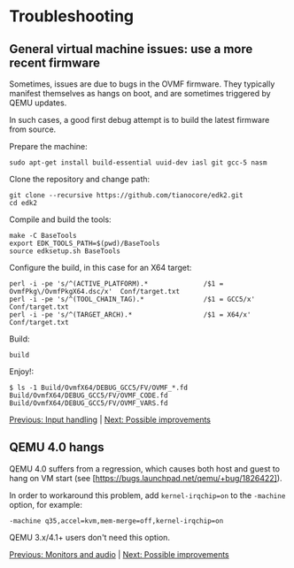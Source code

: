 # Troubleshooting

## General virtual machine issues: use a more recent firmware

Sometimes, issues are due to bugs in the OVMF firmware. They typically manifest themselves as hangs on boot, and are sometimes triggered by QEMU updates.

In such cases, a good first debug attempt is to build the latest firmware from source.

Prepare the machine:

    sudo apt-get install build-essential uuid-dev iasl git gcc-5 nasm

Clone the repository and change path:

    git clone --recursive https://github.com/tianocore/edk2.git
    cd edk2

Compile and build the tools:

    make -C BaseTools
    export EDK_TOOLS_PATH=$(pwd)/BaseTools
    source edksetup.sh BaseTools

Configure the build, in this case for an X64 target:

    perl -i -pe 's/^(ACTIVE_PLATFORM).*              /$1 = OvmfPkg\/OvmfPkgX64.dsc/x'  Conf/target.txt
    perl -i -pe 's/^(TOOL_CHAIN_TAG).*               /$1 = GCC5/x'                     Conf/target.txt
    perl -i -pe 's/^(TARGET_ARCH).*                  /$1 = X64/x'                      Conf/target.txt

Build:

    build

Enjoy!:

    $ ls -1 Build/OvmfX64/DEBUG_GCC5/FV/OVMF_*.fd
    Build/OvmfX64/DEBUG_GCC5/FV/OVMF_CODE.fd
    Build/OvmfX64/DEBUG_GCC5/FV/OVMF_VARS.fd
[Previous: Input handling](4_INPUT_HANDLING.md) | [Next: Possible improvements](6_POSSIBLE_IMPROVEMENTS.md)

## QEMU 4.0 hangs

QEMU 4.0 suffers from a regression, which causes both host and guest to hang on VM start (see [https://bugs.launchpad.net/qemu/+bug/1826422]).

In order to workaround this problem, add `kernel-irqchip=on` to the `-machine` option, for example:

```
-machine q35,accel=kvm,mem-merge=off,kernel-irqchip=on
```

QEMU 3.x/4.1+ users don't need this option.

[Previous: Monitors and audio](5_MONITORS_AND_AUDIO.md) | [Next: Possible improvements](7_POSSIBLE_IMPROVEMENTS.md)
